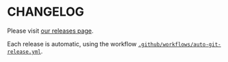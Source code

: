 CHANGELOG
===

Please visit [our releases page](https://github.com/UnlyEd/github-action-await-vercel/releases).

Each release is automatic, using the workflow [`.github/workflows/auto-git-release.yml`](https://github.com/UnlyEd/github-action-await-vercel/blob/main/.github/workflows/auto-git-release.yml).
